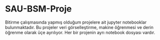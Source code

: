 # SAU-BSM-Proje
 Bitirme çalışmasında yapmış olduğum projelere ait jupyter notebooklar bulunmaktadır. Bu projeler veri görselleştirme, makine öğrenmesi ve derin öğrenme olarak üçe ayrılıyor. Her bir projenin ayrı notebook dosyası vardır.
